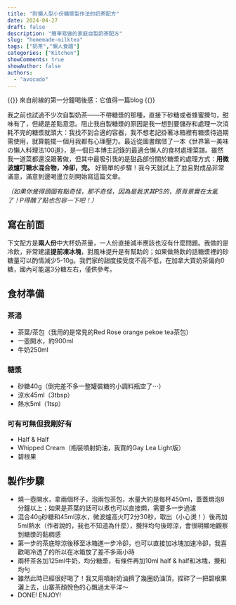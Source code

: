 ```yaml
---
title: "附懶人型小份糖漿製作法的奶茶配方"
date: 2024-04-27
draft: false
description: "簡單易做的家庭自製奶茶配方"
slug: "homemade-milktea"
tags: ["奶茶","懶人食譜"]
categories: ["Kitchen"]
showComments: true
showAuthor: false
authors:
  - "avocado"
---
```

{{<lead>}}
來自前線的第一分鐘喝後感：它值得一篇blog
{{</lead>}}

我之前也試過不少次自製奶茶——不帶糖漿的那種，直接下砂糖或者蜂蜜攪勻，甜味有了，但總是差點意思。阻止我自製糖漿的原因是我一想到要儲存和處理一次消耗不完的糖漿就頭大：我找不到合適的容器，我不想老記掛著冰箱裡有糖漿待過期需使用，就算能擺一個月我都有心理壓力。最近從圖書館借了一本《世界第一美味の懶人料理法100道》，是一個日本博主記錄的最適合懶人的食材處理菜譜。雖然我一道菜都還沒跟著做，但其中最吸引我的是甜品部份關於糖漿的處理方式：**用微波爐叮糖水混合物，冷卻，完。** 好簡單的步驟！我今天就試上了並且對成品非常滿意，滿意到邊喝邊立刻開始寫這篇文章。

_（如果你覺得頭圖有點奇怪，那不奇怪，因為是我求其PS的，原背景實在太亂了！P得醜了點也包容一下吧！）_

## 寫在前面
下文配方是**兩人份**中大杯奶茶量，一人份直接減半應該也沒有什麼問題。我做的是冷飲，非常建議**提前凍冰塊**，對風味提升是有幫助的；如果做熱飲的話糖漿裡的砂糖量可以酌情減少5-10g。我們家的甜度接受度不高不低，在加拿大買奶茶偏向0糖，國內可能選3分糖左右，僅供參考。
## 食材準備
### 茶湯
- 茶葉/茶包（我用的是常見的Red Rose orange pekoe tea茶包）
- 一壺開水，約900ml
- 牛奶250ml
### 糖漿
- 砂糖40g（倒完差不多一整罐裝糖的小調料瓶空了⋯）
- 涼水45ml（3tbsp）
- 熱水5ml（1tsp）
### 可有可無但我剛好有
- Half & Half
- Whipped Cream（瓶裝噴射奶油，我買的Gay Lea Light版）
- 碧根果
## 製作步驟
- 燒一壺開水，拿兩個杯子，泡兩包茶包，水量大約是每杯450ml，蓋蓋燜泡8分鐘以上；如果是茶葉的話可以煮也可以直接燜，需要多一步過濾
- 混合40g砂糖和45ml涼水，微波爐高火叮2分30秒，取出（小心燙！）後再加5ml熱水（作者說的，我也不知道為什麼），攪拌均勻後晾涼，會很明顯地觀察到糖漿的黏稠感
- 第一步的茶底晾涼後移至冰箱進一步冷卻，也可以直接加冰塊加速冷卻，我喜歡喝冷透了的所以在冰箱放了差不多兩小時
- 兩杯茶各加125ml牛奶，均分糖漿，有條件再加10ml half & half和冰塊，攪和均勻
- 雖然此時已經很好喝了！我又用噴射奶油擠了幾圈奶油頂，捏碎了一把碧根果灑上去，山寨茶顏悅色的心飄過太平洋～
- DONE! ENJOY!